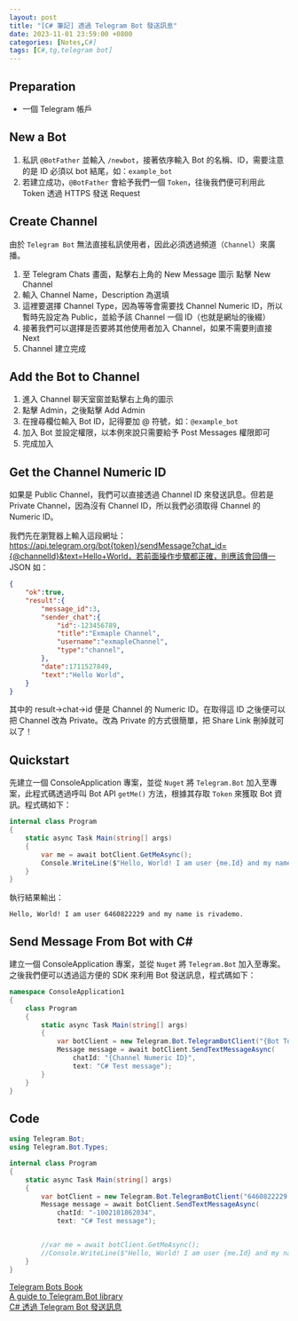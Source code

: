 ```yaml
---
layout: post
title: "[C# 筆記] 透過 Telegram Bot 發送訊息"
date: 2023-11-01 23:59:00 +0800
categories: [Notes,C#]
tags: [C#,tg,telegram bot]
---
```



## Preparation

- 一個 Telegram 帳戶

## New a Bot

1. 私訊 `@BotFather` 並輸入 `/newbot`，接著依序輸入 Bot 的名稱、ID，需要注意的是 ID 必須以 bot 結尾，如：`example_bot`
2. 若建立成功，`@BotFather` 會給予我們一個 `Token`，往後我們便可利用此 Token 透過 HTTPS 發送 Request

## Create Channel

由於 `Telegram Bot` 無法直接私訊使用者，因此必須透過頻道（`Channel`）來廣播。

1. 至 Telegram Chats 畫面，點擊右上角的 New Message 圖示
點擊 New Channel    
2. 輸入 Channel Name，Description 為選填    
3. 這裡要選擇 Channel Type，因為等等會需要找 Channel Numeric ID，所以暫時先設定為 Public，並給予該 Channel 一個 ID（也就是網址的後綴）  
4. 接著我們可以選擇是否要將其他使用者加入 Channel，如果不需要則直接 Next    
5. Channel 建立完成 

## Add the Bot to Channel

1. 進入 Channel 聊天室窗並點擊右上角的圖示
2. 點擊 Admin，之後點擊 Add Admin
3. 在搜尋欄位輸入 Bot ID，記得要加 @ 符號，如：`@example_bot`
4. 加入 Bot 並設定權限，以本例來說只需要給予 Post Messages 權限即可
5. 完成加入

## Get the Channel Numeric ID

如果是 Public Channel，我們可以直接透過 Channel ID 來發送訊息。但若是 Private Channel，因為沒有 Channel ID，所以我們必須取得 Channel 的 Numeric ID。        

我們先在瀏覽器上輸入這段網址：https://api.telegram.org/bot{token}/sendMessage?chat_id={@channelId}&text=Hello+World，若前面操作步驟都正確，則應該會回傳一 JSON 如：     


```json
{
    "ok":true,
    "result":{
        "message_id":3,
        "sender_chat":{
            "id":-123456789,
            "title":"Exmaple Channel",
            "username":"exmapleChannel",
            "type":"channel",
        },
        "date":1711527849,
        "text":"Hello World",
    }
}
```

其中的 result->chat->id 便是 Channel 的 Numeric ID。在取得這 ID 之後便可以把 Channel 改為 Private。改為 Private 的方式很簡單，把 Share Link 刪掉就可以了！


## Quickstart

先建立一個 ConsoleApplication 專案，並從 `Nuget` 將 `Telegram.Bot` 加入至專案，此程式碼透過呼叫 Bot API `getMe()` 方法，根據其存取 `Token` 來獲取 Bot 資訊。程式碼如下：

```c#
internal class Program
{
    static async Task Main(string[] args)
    {
        var me = await botClient.GetMeAsync();
        Console.WriteLine($"Hello, World! I am user {me.Id} and my name is {me.FirstName}.");
    }
}
```

執行結果輸出：

```console
Hello, World! I am user 6460822229 and my name is rivademo.
```

## Send Message From Bot with C#

建立一個 ConsoleApplication 專案，並從 `Nuget` 將 `Telegram.Bot` 加入至專案。之後我們便可以透過這方便的 SDK 來利用 Bot 發送訊息，程式碼如下：

```c#
namespace ConsoleApplication1
{
    class Program
    {
        static async Task Main(string[] args)
        {
            var botClient = new Telegram.Bot.TelegramBotClient("{Bot Token}");
            Message message = await botClient.SendTextMessageAsync(
                chatId: "{Channel Numeric ID}",
                text: "C# Test message");
        }
    }
}
```

## Code

```c#
using Telegram.Bot;
using Telegram.Bot.Types;

internal class Program
{
    static async Task Main(string[] args)
    {
        var botClient = new Telegram.Bot.TelegramBotClient("6460822229:AAEqPs3--n5jAk2qhjg2YnPH0MflxbkWsoo");
        Message message = await botClient.SendTextMessageAsync(
            chatId: "-1002101862034",
            text: "C# Test message");


        //var me = await botClient.GetMeAsync();
        //Console.WriteLine($"Hello, World! I am user {me.Id} and my name is {me.FirstName}.");
    }
}
```

[Telegram Bots Book](https://telegrambots.github.io)        
[A guide to Telegram.Bot library](https://telegrambots.github.io/book/1/quickstart.html)        
[C# 透過 Telegram Bot 發送訊息](https://blog.holey.cc/2017/08/30/csharp-send-messages-by-telegram-bot/)